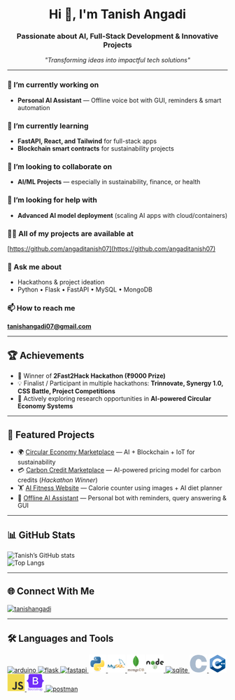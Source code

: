 <h1 align="center">Hi 👋, I'm Tanish Angadi</h1>
<h3 align="center">Passionate about AI, Full-Stack Development & Innovative Projects</h3>
<p align="center"><i>"Transforming ideas into impactful tech solutions"</i></p>

---

### 🔭 I’m currently working on
- **Personal AI Assistant** — Offline voice bot with GUI, reminders & smart automation

### 🌱 I’m currently learning
- **FastAPI, React, and Tailwind** for full-stack apps  
- **Blockchain smart contracts** for sustainability projects  

### 👯 I’m looking to collaborate on
- **AI/ML Projects** — especially in sustainability, finance, or health  

### 🤝 I’m looking for help with
- **Advanced AI model deployment** (scaling AI apps with cloud/containers)  

### 👨‍💻 All of my projects are available at
[https://github.com/angaditanish07](https://github.com/angaditanish07)

### 💬 Ask me about
- Hackathons & project ideation  
- Python • Flask • FastAPI • MySQL • MongoDB  

### 📫 How to reach me
**tanishangadi07@gmail.com**

---

## 🏆 Achievements
- 🥇 Winner of **2Fast2Hack Hackathon (₹9000 Prize)**  
- 💡 Finalist / Participant in multiple hackathons: **Trinnovate, Synergy 1.0, CSS Battle, Project Competitions**  
- 🎯 Actively exploring research opportunities in **AI-powered Circular Economy Systems**  

---

## 🚀 Featured Projects
- 🌍 [Circular Economy Marketplace](#) — AI + Blockchain + IoT for sustainability  
- 💳 [Carbon Credit Marketplace](#) — AI-powered pricing model for carbon credits (*Hackathon Winner*)  
- 🏋️ [AI Fitness Website](#) — Calorie counter using images + AI diet planner  
- 🤖 [Offline AI Assistant](#) — Personal bot with reminders, query answering & GUI  

---

## 📊 GitHub Stats
![Tanish’s GitHub stats](https://github-readme-stats.vercel.app/api?username=angaditanish07&show_icons=true&theme=radical)  
![Top Langs](https://github-readme-stats.vercel.app/api/top-langs/?username=angaditanish07&layout=compact&theme=radical)  

---

## 🌐 Connect With Me
<p align="left">
<a href="https://linkedin.com/in/tanishangadi" target="blank"><img align="center" src="https://raw.githubusercontent.com/rahuldkjain/github-profile-readme-generator/master/src/images/icons/Social/linked-in-alt.svg" alt="tanishangadi" height="30" width="40" /></a>
</p>

---

## 🛠️ Languages and Tools
<p align="left"> 
<a href="https://www.arduino.cc/" target="_blank" rel="noreferrer"> <img src="https://cdn.worldvectorlogo.com/logos/arduino-1.svg" alt="arduino" width="40" height="40"/> </a> 
<a href="https://flask.palletsprojects.com/" target="_blank" rel="noreferrer"> <img src="https://www.vectorlogo.zone/logos/pocoo_flask/pocoo_flask-icon.svg" alt="flask" width="40" height="40"/> </a> 
<a href="https://fastapi.tiangolo.com/" target="_blank" rel="noreferrer"> <img src="https://cdn.worldvectorlogo.com/logos/fastapi-1.svg" alt="fastapi" width="40" height="40"/> </a> 
<a href="https://www.python.org" target="_blank" rel="noreferrer"> <img src="https://raw.githubusercontent.com/devicons/devicon/master/icons/python/python-original.svg" alt="python" width="40" height="40"/> </a> 
<a href="https://www.mysql.com/" target="_blank" rel="noreferrer"> <img src="https://raw.githubusercontent.com/devicons/devicon/master/icons/mysql/mysql-original-wordmark.svg" alt="mysql" width="40" height="40"/> </a> 
<a href="https://www.mongodb.com/" target="_blank" rel="noreferrer"> <img src="https://raw.githubusercontent.com/devicons/devicon/master/icons/mongodb/mongodb-original-wordmark.svg" alt="mongodb" width="40" height="40"/> </a> 
<a href="https://nodejs.org" target="_blank" rel="noreferrer"> <img src="https://raw.githubusercontent.com/devicons/devicon/master/icons/nodejs/nodejs-original-wordmark.svg" alt="nodejs" width="40" height="40"/> </a> 
<a href="https://www.sqlite.org/" target="_blank" rel="noreferrer"> <img src="https://www.vectorlogo.zone/logos/sqlite/sqlite-icon.svg" alt="sqlite" width="40" height="40"/> </a> 
<a href="https://www.cprogramming.com/" target="_blank" rel="noreferrer"> <img src="https://raw.githubusercontent.com/devicons/devicon/master/icons/c/c-original.svg" alt="c" width="40" height="40"/> </a> 
<a href="https://www.w3schools.com/cpp/" target="_blank" rel="noreferrer"> <img src="https://raw.githubusercontent.com/devicons/devicon/master/icons/cplusplus/cplusplus-original.svg" alt="cplusplus" width="40" height="40"/> </a> 
<a href="https://developer.mozilla.org/en-US/docs/Web/JavaScript" target="_blank" rel="noreferrer"> <img src="https://raw.githubusercontent.com/devicons/devicon/master/icons/javascript/javascript-original.svg" alt="javascript" width="40" height="40"/> </a> 
<a href="https://getbootstrap.com" target="_blank" rel="noreferrer"> <img src="https://raw.githubusercontent.com/devicons/devicon/master/icons/bootstrap/bootstrap-plain-wordmark.svg" alt="bootstrap" width="40" height="40"/> </a> 
<a href="https://postman.com" target="_blank" rel="noreferrer"> <img src="https://www.vectorlogo.zone/logos/getpostman/getpostman-icon.svg" alt="postman" width="40" height="40"/> </a> 
</p>
